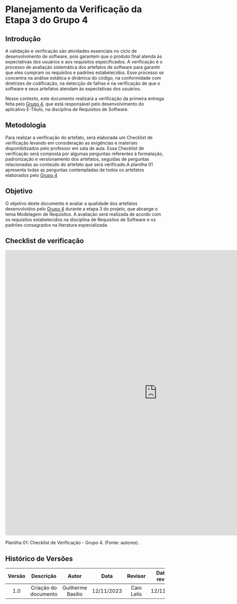 # **Planejamento da Verificação da Etapa 3 do Grupo 4**

## **Introdução**

A validação e verificação são atividades essenciais no ciclo de desenvolvimento de software, pois garantem que o produto final atenda às expectativas dos usuários e aos requisitos especificados. A verificação é o processo de avaliação sistemática dos artefatos de software para garantir que eles cumpram os requisitos e padrões estabelecidos. Esse processo se concentra na análise estática e dinâmica do código, na conformidade com diretrizes de codificação, na detecção de falhas e na verificação de que o software e seus artefatos atendam às expectativas dos usuários.

Nesse contexto, este documento realizará a verificação da primeira entrega feita pelo [Grupo 4](https://requisitos-de-software.github.io/2023.2-e-Titulo/), que está responsável pelo desenvolvimento do aplicativo E-Título, na disciplina de Requisitos de Software.



## Metodologia


Para realizar a verificação do artefato, será elaborada um Checklist de verificação levando em consideração as exigências e materiais disponibilizados pelo professor em sala de aula. Essa Checklist de verificação será composta por algumas perguntas referentes à formatação, padronização e versionamento dos artefatos, seguidas de perguntas relacionadas ao conteúdo do artefato que será verificado.A planilha 01 apresenta todas as perguntas contempladas de todos os artefatos elaborados pelo [Grupo 4](https://requisitos-de-software.github.io/2023.2-e-Titulo/)


## **Objetivo**

O objetivo deste documento é avaliar a qualidade dos artefatos desenvolvidos pelo [Grupo 4](https://requisitos-de-software.github.io/2023.2-e-Titulo/) durante a etapa 3 do projeto, que abrange o tema Modelagem de Requisitos. A avaliação será realizada de acordo com os requisitos estabelecidos na disciplina de Requisitos de Software e os padrões consagrados na literatura especializada.


## Checklist de verificação

<iframe src="https://docs.google.com/spreadsheets/d/e/2PACX-1vROYrmtTlS-IYh-TUQZ0wwyLDcxbvM66rIyQSg4oH3qLrqSa14vmJy8GrNNfS1e9m11QZJ1BAj_BPC1/pubhtml?gid=0&amp;single=true&amp;widget=true&amp;headers=false"width="190%" height="900" frameborder="0" scrolling="yes"></iframe> 

Planilha 01: Checklist de Verificação - Grupo 4. (Fonte: autores) .



## **Histórico de Versões**

| Versão |          Descrição              |     Autor      |      Data      |   Revisor     |    Data de revisão    |  
|:------:|:-------------------------------:|:--------------:|:--------------:|:-------------:|:---------------------:|
|  1.0   | Criação do documento  |   Guilherme Basilio   |   12/11/2023   | Caio Lelis |  12/11/2023    |